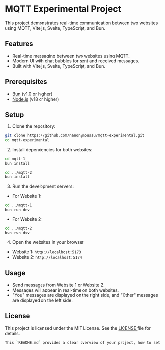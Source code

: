 # MQTT Experimental Project

This project demonstrates real-time communication between two websites using MQTT, Vite.js, Svelte, TypeScript, and Bun.

## Features

- Real-time messaging between two websites using MQTT.
- Modern UI with chat bubbles for sent and received messages.
- Built with Vite.js, Svelte, TypeScript, and Bun.

## Prerequisites

- [Bun](https://bun.sh/) (v1.0 or higher)
- [Node.js](https://nodejs.org/) (v18 or higher)

## Setup

1. Clone the repository:

```bash
git clone https://github.com/nanonymoussu/mqtt-experimental.git
cd mqtt-experimental
```

2. Install dependencies for both websites:

```bash
cd mqtt-1
bun install

cd ../mqtt-2
bun install
```

3. Run the development servers:

- For Website 1:

```bash
cd ../mqtt-1
bun run dev
```

- For Website 2:

```bash
cd ../mqtt-2
bun run dev
```

4. Open the websites in your browser

- Website 1: `http://localhost:5173`
- Website 2: `http://localhost:5174`

## Usage

- Send messages from Website 1 or Website 2.
- Messages will appear in real-time on both websites.
- "You" messages are displayed on the right side, and "Other" messages are displayed on the left side.

## License

This project is licensed under the MIT License. See the [LICENSE ](https://github.com/nanonymoussu/mqtt-experimental/blob/main/LICENSE)file for details.

```bash
This `README.md` provides a clear overview of your project, how to set it up, and how to use it. Feel free to let me know if you need any more adjustments! 😊
```
